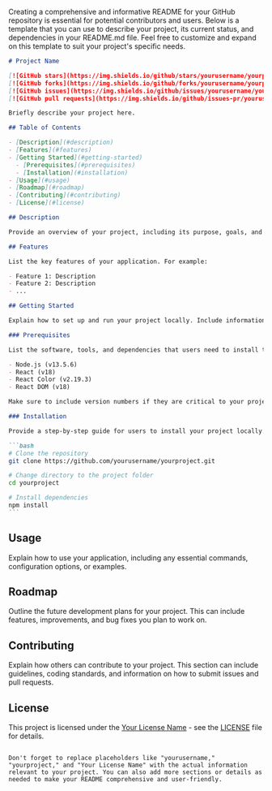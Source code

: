 Creating a comprehensive and informative README for your GitHub repository is essential for potential contributors and users. Below is a template that you can use to describe your project, its current status, and dependencies in your README.md file. Feel free to customize and expand on this template to suit your project's specific needs.

````markdown
# Project Name

[![GitHub stars](https://img.shields.io/github/stars/yourusername/yourproject?style=flat&logo=github&colorB=blue&label=Stars)](https://github.com/yourusername/yourproject/stargazers)
[![GitHub forks](https://img.shields.io/github/forks/yourusername/yourproject?style=flat&logo=github&colorB=blue&label=Forks)](https://github.com/yourusername/yourproject/network)
[![GitHub issues](https://img.shields.io/github/issues/yourusername/yourproject?style=flat&label=Issues)](https://github.com/yourusername/yourproject/issues)
[![GitHub pull requests](https://img.shields.io/github/issues-pr/yourusername/yourproject?style=flat&label=Pull%20Requests)](https://github.com/yourusername/yourproject/pulls)

Briefly describe your project here.

## Table of Contents

- [Description](#description)
- [Features](#features)
- [Getting Started](#getting-started)
  - [Prerequisites](#prerequisites)
  - [Installation](#installation)
- [Usage](#usage)
- [Roadmap](#roadmap)
- [Contributing](#contributing)
- [License](#license)

## Description

Provide an overview of your project, including its purpose, goals, and any important context. You can also include screenshots or diagrams here to make it more visually appealing.

## Features

List the key features of your application. For example:

- Feature 1: Description
- Feature 2: Description
- ...

## Getting Started

Explain how to set up and run your project locally. Include information on prerequisites and installation.

### Prerequisites

List the software, tools, and dependencies that users need to install to run your project. For example:

- Node.js (v13.5.6)
- React (v18)
- React Color (v2.19.3)
- React DOM (v18)

Make sure to include version numbers if they are critical to your project.

### Installation

Provide a step-by-step guide for users to install your project locally. Include any setup or configuration instructions.

```bash
# Clone the repository
git clone https://github.com/yourusername/yourproject.git

# Change directory to the project folder
cd yourproject

# Install dependencies
npm install
```
````

## Usage

Explain how to use your application, including any essential commands, configuration options, or examples.

## Roadmap

Outline the future development plans for your project. This can include features, improvements, and bug fixes you plan to work on.

## Contributing

Explain how others can contribute to your project. This section can include guidelines, coding standards, and information on how to submit issues and pull requests.

## License

This project is licensed under the [Your License Name](LICENSE) - see the [LICENSE](LICENSE) file for details.

```

Don't forget to replace placeholders like "yourusername," "yourproject," and "Your License Name" with the actual information relevant to your project. You can also add more sections or details as needed to make your README comprehensive and user-friendly.
```
